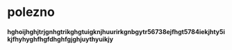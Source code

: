 # polezno
#### hghoijhghjtrjgnhgtrikghgtuigknjhuurirkgnbgytr56738ejfhgt5784iekjhty5ikjfhyhyghfhgfdhghfgjghjuythyuikjy
